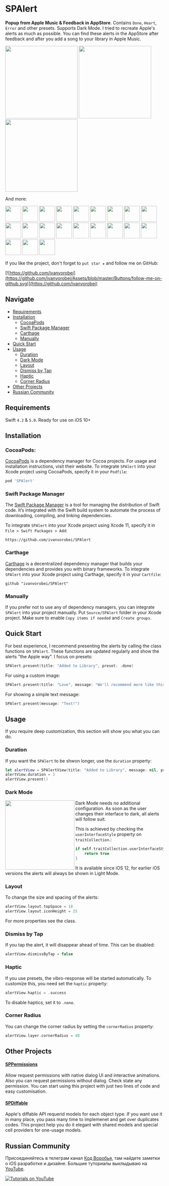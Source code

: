 # SPAlert

**Popup from Apple Music & Feedback in AppStore**. Contains `Done`, `Heart`, `Error` and other presets. Supports Dark Mode. I tried to recreate Apple's alerts as much as possible. You can find these alerts in the AppStore after feedback and after you add a song to your library in Apple Music.

<p float="left">
    <img src="https://github.com/ivanvorobei/SPAlert/blob/master/Assets/Readme/Preview%20-%20Done.gif" width="230">
    <img src="https://github.com/ivanvorobei/SPAlert/blob/master/Assets/Readme/Preview%20-%20Heart.gif" width="230">
    <img src="https://github.com/ivanvorobei/SPAlert/blob/master/Assets/Readme/Preview%20-%20Message.gif" width="230">
</p>

And more:

<p float="left">
    <img src="https://github.com/ivanvorobei/SPAlert/blob/master/Assets/Readme/Miniature%20-%20Doc.svg" width="50">
    <img src="https://github.com/ivanvorobei/SPAlert/blob/master/Assets/Readme/Miniature%20-%20Bookmark.svg" width="50">
    <img src="https://github.com/ivanvorobei/SPAlert/blob/master/Assets/Readme/Miniature%20-%20Moon.svg" width="50">
    <img src="https://github.com/ivanvorobei/SPAlert/blob/master/Assets/Readme/Miniature%20-%20Star.svg" width="50">
    <img src="https://github.com/ivanvorobei/SPAlert/blob/master/Assets/Readme/Miniature%20-%20Flag.svg" width="50">
    <img src="https://github.com/ivanvorobei/SPAlert/blob/master/Assets/Readme/Miniature%20-%20Exclamation.svg" width="50">
    <img src="https://github.com/ivanvorobei/SPAlert/blob/master/Assets/Readme/Miniature%20-%20Question.svg" width="50">
    <img src="https://github.com/ivanvorobei/SPAlert/blob/master/Assets/Readme/Miniature%20-%20Message.svg" width="50">
    <img src="https://github.com/ivanvorobei/SPAlert/blob/master/Assets/Readme/Miniature%20-%20Bolt.svg" width="50">
    <img src="https://github.com/ivanvorobei/SPAlert/blob/master/Assets/Readme/Miniature%20-%20Eject.svg" width="50">
    <img src="https://github.com/ivanvorobei/SPAlert/blob/master/Assets/Readme/Miniature%20-%20Card.svg" width="50">
    <img src="https://github.com/ivanvorobei/SPAlert/blob/master/Assets/Readme/Miniature%20-%20Cart.svg" width="50">
    <img src="https://github.com/ivanvorobei/SPAlert/blob/master/Assets/Readme/Miniature%20-%20Like.svg" width="50">
    <img src="https://github.com/ivanvorobei/SPAlert/blob/master/Assets/Readme/Miniature%20-%20Dislike.svg" width="50">
    <img src="https://github.com/ivanvorobei/SPAlert/blob/master/Assets/Readme/Miniature%20-%20Privacy.svg" width="50">
    <img src="https://github.com/ivanvorobei/SPAlert/blob/master/Assets/Readme/Miniature%20-%20Rotate.svg" width="50">
    <img src="https://github.com/ivanvorobei/SPAlert/blob/master/Assets/Readme/Miniature%20-%20Search.svg" width="50">
    <img src="https://github.com/ivanvorobei/SPAlert/blob/master/Assets/Readme/Miniature%20-%20Add.svg" width="50">
    <img src="https://github.com/ivanvorobei/SPAlert/blob/master/Assets/Readme/Miniature%20-%20Error.svg" width="50">
    <img src="https://github.com/ivanvorobei/SPAlert/blob/master/Assets/Readme/Miniature%20-%20Shuffle.svg" width="50">
    <img src="https://github.com/ivanvorobei/SPAlert/blob/master/Assets/Readme/Miniature%20-%20Repeat.svg" width="50">
</p>

If you like the project, don't forget to `put star ★` and follow me on GitHub:

[![https://github.com/ivanvorobei](https://github.com/ivanvorobei/Assets/blob/master/Buttons/follow-me-on-github.svg)](https://github.com/ivanvorobei)

## Navigate

- [Requirements](#requirements)
- [Installation](#installation)
    - [CocoaPods](#cocoapods)
    - [Swift Package Manager](#swift-package-manager)
    - [Carthage](#carthage)
    - [Manually](#manually)
- [Quick Start](#quick-start)
- [Usage](#usage)
    - [Duration](#duration)
    - [Dark Mode](#dark-mode)
    - [Layout](#layout)
    - [Dismiss by Tap](#dismiss-by-tap)
    - [Haptic](#haptic)   
    - [Corner Radius](#corner-radius)
- [Other Projects](#other-projects)
- [Russian Community](#russian-community)

## Requirements

Swift `4.2` & `5.0`. Ready for use on iOS 10+

## Installation

### CocoaPods:

[CocoaPods](https://cocoapods.org) is a dependency manager for Cocoa projects. For usage and installation instructions, visit their website. To integrate `SPAlert` into your Xcode project using CocoaPods, specify it in your `Podfile`:

```ruby
pod 'SPAlert'
```

### Swift Package Manager

The [Swift Package Manager](https://swift.org/package-manager/) is a tool for managing the distribution of Swift code. It’s integrated with the Swift build system to automate the process of downloading, compiling, and linking dependencies.

To integrate `SPAlert` into your Xcode project using Xcode 11, specify it in `File > Swift Packages > Add`:

```ogdl
https://github.com/ivanvorobei/SPAlert
```

### Carthage

[Carthage](https://github.com/Carthage/Carthage) is a decentralized dependency manager that builds your dependencies and provides you with binary frameworks. To integrate `SPAlert` into your Xcode project using Carthage, specify it in your `Cartfile`:

```ogdl
github "ivanvorobei/SPAlert"
```

### Manually

If you prefer not to use any of dependency managers, you can integrate `SPAlert` into your project manually. Put `Source/SPAlert` folder in your Xcode project. Make sure to enable `Copy items if needed` and `Create groups`.

## Quick Start

For best experience, I recommend presenting the alerts by calling the class functions on `SPAlert`. These functions are updated regularly and show the alerts "the Apple way". I focus on presets: 

```swift
SPAlert.present(title: "Added to Library", preset: .done)
```

For using a custom image:

```swift 
SPAlert.present(title: "Love", message: "We'll recommend more like this in For You", image: UIImage(named: "Heart")!)
```

For showing a simple text message:

```swift 
SPAlert.present(message: "Text!")
```

## Usage

If you require deep customization, this section will show you what you can do.

### Duration

If you want the `SPAlert` to be shwon longer, use the `duration` property:

```swift 
let alertView = SPAlertView(title: "Added to Library", message: nil, preset: SPAlertPreset.done)
alertView.duration = 3
alertView.present()
```

### Dark Mode

<img align="left" src="https://github.com/ivanvorobei/SPAlert/blob/master/Assets/Readme/Preview%20-%20DarkMode.jpg" width="220">

Dark Mode needs no additional configuration. As soon as the user changes their interface to dark, all alerts will follow suit.

This is achieved by checking the `userInterfaceStyle` property on `traitCollection`.:

```swift
if self.traitCollection.userInterfaceStyle == .dark {
    return true
}
```

It is available since iOS 12, for earlier iOS versions the alerts will always be shown in Light Mode. 

### Layout

To change the size and spacing of the alerts:

```swift
alertView.layout.topSpace = 18
alertView.layout.iconHeight = 25
```

For more properties see the class.

### Dismiss by Tap

If you tap the alert, it will disappear ahead of time. This can be disabled:

```swift
alertView.dismissByTap = false
```

### Haptic

If you use presets, the vibro-response will be started automatically. To customize this, you need set the `haptic` property:

```swift
alertView.haptic = .success
```

To disable haptics, set it to `.none`.

### Corner Radius

You can change the corner radius by setting the `cornerRadius` property:

```swift
alertView.layer.cornerRadius = 40
```

## Other Projects

#### [SPPermissions](https://github.com/ivanvorobei/SPPermissions)
Allow request permissions with native dialog UI and interactive animations. Also you can request permissions without dialog. Check state any permission. You can start using this project with just two lines of code and easy customisation.

#### [SPDiffable](https://github.com/ivanvorobei/SPDiffable)
Apple's diffable API requerid models for each object type. If you want use it in many place, you pass many time to implemenet and get over duplicates codes. This project help you do it elegant with shared models and special cell providers for one-usage models.

## Russian Community

Присоединяйтесь в телеграм канал [Код Воробья](https://sparrowcode.by/telegram), там найдете заметки о iOS разработке и дизайне.
Большие туториалы выклыдываю на [YouTube](https://sparrowcode.by/youtube).

[![Tutorials on YouTube](https://github.com/ivanvorobei/Assets/blob/master/Russian%20Community/youtube-preview.jpg)](https://sparrowcode.by/youtube)
